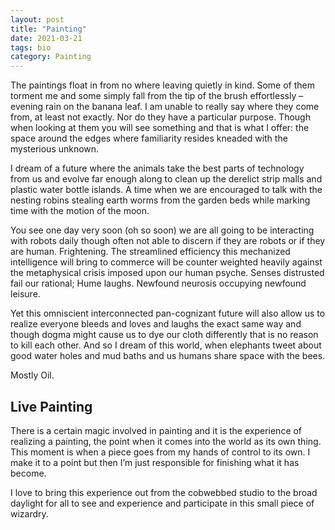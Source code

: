 ```yaml
---
layout: post
title: "Painting" 
date: 2021-03-21 
tags: bio
category: Painting 
---
```

The paintings float in from no where leaving quietly in kind. Some of them torment me and some simply fall from the tip of the brush effortlessly – evening rain on the banana leaf. I am unable to really say where they come from, at least not exactly. Nor do they have a particular purpose. Though when looking at them you will see something and that is what I offer: the space around the edges where familiarity resides kneaded with the mysterious unknown.

I dream of a future where the animals take the best parts of technology from us and evolve far enough along to clean up the derelict strip malls and plastic water bottle islands. A time when we are encouraged to talk with the nesting robins stealing earth worms from the garden beds while marking time with the motion of the moon.

You see one day very soon (oh so soon) we are all going to be interacting with robots daily though often not able to discern if they are robots or if they are human. Frightening. The streamlined efficiency this mechanized intelligence will bring to commerce will be counter weighted heavily against the metaphysical crisis imposed upon our human psyche. Senses distrusted fail our rational; Hume laughs. Newfound neurosis occupying newfound leisure.

Yet this omniscient interconnected pan-cognizant future will also allow us to realize everyone bleeds and loves and laughs the exact same way and though dogma might cause us to dye our cloth differently that is no reason to kill each other. And so I dream of this world, when elephants tweet about good water holes and mud baths and us humans share space with the bees.

Mostly Oil. 

## Live Painting

There is a certain magic involved in painting and it is the experience of realizing a painting, the point when it comes into the world as its own thing. This moment is when a piece goes from my hands of control to its own. I make it to a point but then I’m just responsible for finishing what it has become.

I love to bring this experience out from the cobwebbed studio to the broad daylight for all to see and experience and participate in this small piece of wizardry.
